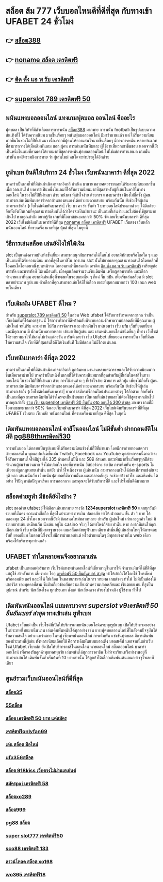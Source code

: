# สล็อต ส้ม 777  เว็บบอลไหนดีที่ดีที่สุด  กับทางเข้า UFABET 24 ชั่วโมง

## 👉 [สล็อต388](https://mabet.net/register/)
## 👉 [noname สล็อต เครดิตฟรี](https://mabet.net/20-free-100/)
## 👉 [ติด ตั้ง แอ พ รับ เครดิตฟรี](https://mabet.net/20-free-100/)
## 👉 [superslot 789 เครดิตฟรี 50](https://mabet.net/credit-free-50/)

## พนันแทงบอลออนไลน์  แทงเกมฟุตบอล  ออนไลน์ คืออะไร

ฟุตบอล  เป็นกีฬาที่มีตัวเลือกการการพนัน [สล็อต388](https://mabet.net/20-free-100/) มากมาย การพนัน footballเป็นรูปแบบความบันเทิงที่ไ ได้รับความนิยม มากขึ้นเรื่อยๆ พนันฟุตบอลออนไลน์   มีมาช้านานแล้ว แต่ ได้รับความนิยม มากขึ้นในช่วงไม่กี่ปีที่ผ่านมา เนื่องจากมีผู้คนให้ความสนใจมากขึ้นเรื่อยๆ มีการการพนัน หลายประเภทที่สามารถวางได้เมื่อเดิมพันเกม บอล   ผู้คน การเล่นพนันทีมและ ผู้ใช้งานที่พวกเขาชื่นชอบ นอกจากนี้ยังเป็นหนึ่งในเกมที่คาดเดาได้ยากมากที่สุดการพนันฟุตบอลออนไลน์   ไม่ใช่แค่การทำนายผล เกมนั้น เท่านั้น แต่ยังรวมถึงการทาย ว่า ผู้เล่นใหม่ คนใดจะทำประตูได้อีกด้วย

##  ยูฟ่าเบท ยินดีให้บริการ 24 ชั่วโมง  เว็บพนันบาคาร่า ดีที่สุด 2022 

บาคาร่าเป็นเกมไพ่ที่มีต้นกำเนิดมาจากอิตาลี กำเนิด มานานหลายศตวรรษและได้รับความนิยมมากขึ้นเมื่อเวลาผ่านไป บาคาร่าเป็นหนึ่งในเกมที่ได้รับความนิยมมากที่สุดสำหรับผู้ที่เล่นในคาสิโนทางออนไลน์ ในช่วงไม่กี่ปีที่ผ่านมา ด้วย    หน้าตา ที่เข้าใจง่าย ด้วยการ แทงบาคาร่า  เพียงไม่กี่ครั้ง ผู้คนสามารถเล่นเดิมพันบาคาร่าจากบ้านของตนเองได้อย่างสะดวกสบาย  พร้อมกันนั้น ยังช่วยให้ผู้เล่นสามารถเข้าถึง {เว็บไซต์เดิมพันบาคาร่า| เว็บ บา คา ร่า ขั้นต่ำ 1 บาทออนไลน์ประเภทต่างๆ ได้อีกด้วย อีกทั้งยังเป็นเกมที่คุณสามารถเดิมพันได้ว่าใครจะเป็นฝ่ายชนะ เป็นเกมที่เล่นง่ายและไม่ต้องใช้สูตรมากเกินไป หากคุณกำลัง  อยากรู้จัก เกมที่มีโอกาสชนะมากกว่า 50%  จัดเลยเว็บพนันบาคาร่า ดีที่สุด 2022  เว็บไซต์เดิมพันบาคาร่าที่ดีที่สุด [noname สล็อต เครดิตฟรี](https://mabet.net/20-free-100/) UFABET เว็บตรง เว็บหลัก พนันออนไลน์ ที่ครบเครื่องมากที่สุด คุ้มค่าที่สุด ในยุคนี้


## วิธีการเล่นสล็อต เล่นยังไงให้ได้เงิน
 slot เป็นแหล่งความบันเทิงชั้นเยี่ยม สามารถสนุกกับการเล่นได้โดยไม่ อยากมีทักษะหรือโชคใด ๆ และเป็นเกมที่ได้รับความนิยม มากที่สุดในคาสิโน  การเล่น slot นั้นไม่ยากเลยคุณสามารถเล่นได้โดยคลิกที่ไอคอนใดไอคอนหนึ่งบนหน้าจอ ไอคอนเหล่านี้แสดงถึง เครดิต  [ติด ตั้ง แอ พ รับ เครดิตฟรี](https://mabet.net/credit-free-50/) เหรียญต่อบรรทัด และบรรทัดที่ ไม่เหมือนกัน  เมื่อคุณเลือกจำนวนเงินเดิมพัน   เหรียญต่อบรรทัด และเลือกจำนวนแถวที่คุณ อยากมีเล่นเพื่อที่จะชนะในรอบเกมนั้น ๆ ก็แค่ จิ้ม  สปิน  เพื่อเริ่มเล่นสล็อต มี slot หลายประเภท รูปแบบ ตัวเลือกที่คุณสามารถเล่นได้มีให้เลือก เยอะที่สุดเกมมากกว่า 100 เกมภ web ายในเดียว

## เว็บเดิมพัน UFABET ดีไหม ?

สำหรับ [superslot 789 เครดิตฟรี 50](https://bio.link/tisawago) ในส่วน Web  ufabet  ได้รับการรับรองจากสากล ว่าเป็นเว็บเดิมพันที่ได้มาตรฐาน  มี ให้การบริการที่ดีพร้อมกับมีระบบความรักษาความปลอดภัยที่มีคุณภาพ  ผู้เล่นใหม่  จะได้รับ ความง่าย   ไปกับ การจัดการ และ ฝากเงินไว แน่นอนว่า เว็บ  ufa  เว็บที่ยอดเยี่ยม  และมีคุณภาพ  มี นักพนันหลายกหลาย  เข้ามาเป็นผู้เล่น  และ เล่นพนันออนไลน์ชนิดอื่นๆ ที่ทาง เว็บไซต์ ได้รวบรวมมาไว้ให้เล่นไม่เว้นแต่ละวัน การันตี เลยว่า เว็บ Ufabet   เยี่ยมยอด  เพราะเป็น เว็บที่มีคนให้ความสนใจ เว็บที่ดีที่สุดเล่นได้ก็ได้เงินทันที ไม่มีปลอม ไม่มีโกงแน่นอน

## เว็บพนันบาคาร่า ดีที่สุด 2022 

บาคาร่าเป็นเกมไพ่ที่มีต้นกำเนิดมาจากอิตาลี ถูกค้นพบ มานานหลายศตวรรษและได้รับความนิยมมากขึ้นเมื่อเวลาผ่านไป บาคาร่าเป็นหนึ่งในเกมที่ได้รับความนิยมมากที่สุดสำหรับผู้ที่เล่นในคาสิโนทางออนไลน์ ในช่วงไม่กี่ปีที่ผ่านมา ด้วย    การใช้งานต่าง ๆ  ที่เข้าใจง่าย ด้วยการ คลิกปุ่ม  เพียงไม่กี่ครั้ง ผู้คนสามารถเล่นเดิมพันบาคาร่าจากบ้านของตนเองได้อย่างสะดวกสบาย  พร้อมกันนั้น ยังช่วยให้ผู้เล่นสามารถเข้าถึง {เว็บไซต์เดิมพันบาคาร่า| บาคาร่าสมัครฟรีออนไลน์ประเภทต่างๆ ได้อีกด้วย อีกทั้งยังเป็นเกมที่คุณสามารถเดิมพันได้ว่าใครจะเป็นฝ่ายชนะ เป็นเกมที่เล่นง่ายและไม่ต้องใช้สูตรมากเกินไป หากคุณกำลัง [รวม เว็บ superslot เครดิตฟรี 30 ยืนยัน otp ถอนได้ 300 ล่าสุด](https://mabet.net/register/) มองหา  เกมที่มีโอกาสชนะมากกว่า 50%  จัดเลยเว็บพนันบาคาร่า ดีที่สุด 2022  เว็บไซต์เดิมพันบาคาร่าที่ดีที่สุด UFABET เว็บตรง เว็บหลัก พนันออนไลน์ ที่ครบเครื่องมากที่สุด ดีที่สุด ในยุคนี้

##  เดิมพันแทงบอลออนไลน์ คาสิโนออนไลน์ ไม่มีขั้นต่ำ  ฝากถอนอัติโนมัติ [pg888thเครดิตฟรี30](https://member.mabet.net/?action=login) 

 การพนันบอล ได้กลายเป็นรูปแบบที่ได้รับความนิยมช่วงไม่กี่ปีที่ผ่านมา โดยมีการถ่ายทอดสดการถ่ายทอดสดใน ทุกแอปพลิเคชั่นเช่น Twitch, Facebook และ YouTube อุตสาหกรรมนี้คาดว่าจะ ได้รับความสนใจให้มีผู้ชมได้ 335 ล้านคนในปีนี้ และ 589 ล้านคน และเพิ่มมากขึ้นเรื่อยๆทุกปีด้วยจำนวนผู้ชมจำนวนมาก จึงไม่แปลกใจ เลยที่การพนัน อีสปอร์ตจะ ระเบิด การเดิมพัน e-sports ไม่เพียงแต่ถูกกฎหมายเท่านั้น แต่ยัง น่าไว้ใจเนื่องจาก ผู้เล่นพนัน สามารถถอนเงินได้ก่อนที่การแข่งขันจะ ยุติ หาก เล่นพนันกับ เว็บพนันฟุตบอลที่มีความมั่นคงและปลอดภัยสูง จะช่วยสร้างกำไร และเดิมพัน ได้อย่าง ไร้ปัญหาตัดปัญหาเรื่อง การหลอกลวง และคุณจะได้รับบริการที่ดี และโปรโมชั่นดีดีมากมาย

## สล็อตค่ายยูฟ่า มีข้อดียังไงบ้าง ?
 slot ของค่าย ufabet มีให้เลือกเล่นมากมาย  รางวัล **1234superslot เครดิตฟรี 50**  แจกทุกวันมีระบบที่มั่นคง  ความน่าเชื่อถือ ที่สุดในประเทศ การเงิน  ปลอดภัย  ทำให้ ฝากถอน ขั้น ต่ํา 1 บาท ได้ตลอดทุก 24 ชั่วโมง นอกจากนี้ยังมี ข้อเสนอใหม่หลากหลาย สำหรับ ผู้เล่นใหม่ เก่าและลูกค้า ใหม่ มีระบบการเล่น เหมือนกับ  นั่งเล่น อยู่ใน casino  จริงๆ ได้เท่าไหร่ก็จ่ายเท่านั้น หาก อยากมีเล่นให้คุณเลือกเล่นที่ เว็บ พนันที่มีมาตรฐานของ เกมสล็อตค่ายยูฟ่าเบท เดียวเท่านั้นที่ผู้เล่นส่วนใหญ่ให้การตอบรับที่ ยอดเยี่ยม ในตอนนี้ซึ่งจะไม่มีการผ่านเอเย่นต์ หรือตัวแทนใดๆ มีทุกอย่างภายใน web เดียวพร้อมให้บริการทุกท่านแล้ว

## UFABET ทำไมหลายคนจึงอยากมาเล่น

ufabet  เป็นแพลตฟอร์มการ เว็บไซต์แทงพนันออนไลน์ที่เชี่ยวชาญในการให้ จำนวนเงินที่ได้ที่ดีที่สุดแก่ผู้ใช้ สำหรับการ เสี่ยงทาย ใดๆ [เครดิตฟรี 50 ยืนยันเบอร์ ล่าสุด](https://mabet.net/credit-free-50/)   ทำให้เข้าถึงได้โดยใช้ โทรศัพท์ หรือคอมพิวเตอร์ และมีให้  ให้เลือก ในหลายภาษาเล่นในการ  ทายผล เกมต่างๆ ทำให้  ไม่มีเป็นต้องใช้ เซอร์วิส ของบุคคลที่สาม ซึ่งมักเกี่ยวข้องกับความเสี่ยงด้านความปลอดภัยและ  เงินตอบแทน ที่สูงป็น อุปกรณ์ สำหรับ  นักเสี่ยงโชค ทุกประเภท ตั้งแต่ นักเสี่ยงดวง ตัวยงไปจนถึง ผู้ใช้งาน ทั่วไป

##  เดิมพันพนันออนไลน์ แบบครบวงจร *superslot v9เครดิตฟรี 50 ยืนยันเบอร์ ล่าสุด* ทางเข้าเล่น ยูฟ่าเบท 

 Ufabet เว็บแม่   เป็น  เว็บไซค์ที่เปิดให้บริการเกมพนันออนไลน์ครบทุกรูปแบบ เปิดให้บริการมาอย่างในประเทศไทยมาเนิ่นนาน  เล่นเดิมพันพนันได้ทุกอย่าง เช่น  แทงฟุตบอลออนไลน์ที่ในสังคมปัจจุบันได้รับความสนใจ อย่าง  แพร่หลาย ในหมู่ เซียนพนันออนไลน์ การเดิมพัน แข่งขันฟุตบอล มีการเดิมพันสองประเภทนี่ผู้เล่น ทั้งหลายนิยมเลือกใช้  คือการเดิมพันแบบบอลเต็ง บอลสเต็ป นอกจากนี้แล้วเว็บไซค์ Ufabet เว็บหลัก ยังเปิดให้บริการคาสิโนออนไลน์ หวยออนไลน์ สล็อตออนไลน์ บาคาร่าออนไลน์  เพื่อรองรับลูกค้าทุกเพศทุกวัย เล่นพนันได้ทุกสาขาอาชีพ ไม่ว่าจะเรียนหรือทำงานอยู่ก็สามารถเล่นได้ เดิมพันขั้นต่ำเริ่มต้นที่ 10 บาทเท่านั้น ให้ลูกค้าได้เลือกเดิมพันเล่นเกมอย่างจุใจเลยทีเดียว


## ศูนย์รวมเว็บพนันออนไลน์ที่ดีที่สุด

### [สล็อต35](https://atom.io/themes/สมัครฟรีเครดิต%20pg%20betflik%20เครดิตฟรี%2050%20008%20สล็อต%20PG%2020รับ100%20เว็บตรง100%)
### [55สล็อต](https://atom.io/themes/สมัครฟรีเครดิต%20สล็อตhilorich%20008%20สล็อต%20PG%2020รับ100%20เว็บตรง100%)
### [สล็อต เครดิตฟรี 50 บาท แค่สมัคร](https://atom.io/themes/สมัครฟรีเครดิต%20betflik%20joker%20เครดิตฟรี%20008%20สล็อต%20PG%2020รับ100%20เว็บตรง100%)
### [เครดิตฟรีonlyfan69](https://atom.io/themes/สมัครฟรีเครดิต%20สล็อต1234%20008%20สล็อต%20PG%2020รับ100%20เว็บตรง100%)
### [เล่น สล็อต มือใหม่](https://atom.io/themes/สมัครฟรีเครดิต%20pgเครดิตฟรี50%20008%20สล็อต%20PG%2020รับ100%20เว็บตรง100%)
### [ufa356สล็อต](https://atom.io/themes/สมัครฟรีเครดิต%20pg%20888%20เครดิตฟรี%20008%20สล็อต%20PG%2020รับ100%20เว็บตรง100%)
### [สล็อต 918kiss เว็บตรงไม่ผ่านเอเย่นต์](https://atom.io/themes/สมัครฟรีเครดิต%20เครดิตฟรี%20300%20008%20สล็อต%20PG%2020รับ100%20เว็บตรง100%)
### [สมัครpxj เครดิตฟรี 58](https://atom.io/themes/สมัครฟรีเครดิต%20เว็บตรงไม่ผ่านเอเย่นต์%20เครดิตฟรี%20100%20008%20สล็อต%20PG%2020รับ100%20เว็บตรง100%)
### [สล็อตxo289](https://atom.io/themes/สมัครฟรีเครดิต%20lava%20สล็อต%20008%20สล็อต%20PG%2020รับ100%20เว็บตรง100%)
### [สล็อต999](https://atom.io/themes/สมัครฟรีเครดิต%20ซุปเปอร์สล็อต%20เครดิตฟรี%20008%20สล็อต%20PG%2020รับ100%20เว็บตรง100%)
### [pg88 สล็อต](https://atom.io/themes/สมัครฟรีเครดิต%20newclear%20สล็อต%20008%20สล็อต%20PG%2020รับ100%20เว็บตรง100%)
### [super slot777 เครดิตฟรี50](https://atom.io/themes/สมัครฟรีเครดิต%20wow%20slot%20666เครดิตฟรี%20008%20สล็อต%20PG%2020รับ100%20เว็บตรง100%)
### [sco88 เครดิตฟรี 133](https://atom.io/themes/สมัครฟรีเครดิต%20สล็อตxo369%20008%20สล็อต%20PG%2020รับ100%20เว็บตรง100%)
### [ดาวน์โหลด สล็อต xo168](https://atom.io/themes/สมัครฟรีเครดิต%20สมัคร%20รับ%20เครดิตฟรี%2088%20ล่าสุด%20008%20สล็อต%20PG%2020รับ100%20เว็บตรง100%)
### [wo365 เครดิตฟรี18](https://atom.io/themes/สมัครฟรีเครดิต%20เว็บ%20สล็อต%20แตก%20ง่าย%20ที่สุด2021%20008%20สล็อต%20PG%2020รับ100%20เว็บตรง100%)